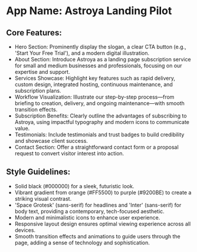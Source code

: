 # **App Name**: Astroya Landing Pilot

## Core Features:

- Hero Section: Prominently display the slogan, a clear CTA button (e.g., 'Start Your Free Trial'), and a modern digital illustration.
- About Section: Introduce Astroya as a landing page subscription service for small and medium businesses and professionals, focusing on our expertise and support.
- Services Showcase: Highlight key features such as rapid delivery, custom design, integrated hosting, continuous maintenance, and subscription plans.
- Workflow Visualization: Illustrate our step-by-step process—from briefing to creation, delivery, and ongoing maintenance—with smooth transition effects.
- Subscription Benefits: Clearly outline the advantages of subscribing to Astroya, using impactful typography and modern icons to communicate value.
- Testimonials: Include testimonials and trust badges to build credibility and showcase client success.
- Contact Section: Offer a straightforward contact form or a proposal request to convert visitor interest into action.

## Style Guidelines:

- Solid black (#000000) for a sleek, futuristic look.
- Vibrant gradient from orange (#FF5500) to purple (#9200BE) to create a striking visual contrast.
- 'Space Grotesk' (sans-serif) for headlines and 'Inter' (sans-serif) for body text, providing a contemporary, tech-focused aesthetic.
- Modern and minimalistic icons to enhance user experience.
- Responsive layout design ensures optimal viewing experience across all devices.
- Smooth transition effects and animations to guide users through the page, adding a sense of technology and sophistication.